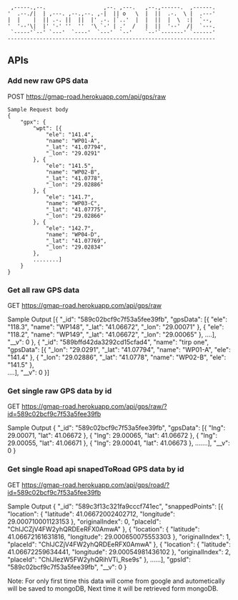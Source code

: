 
     ,-----.,--.                  ,--. ,---.   ,--.,------.  ,------.
    '  .--./|  | ,---. ,--.,--. ,-|  || o   \  |  ||  .-.  \ |  .---'
    |  |    |  || .-. ||  ||  |' .-. |`..'  |  |  ||  |  \  :|  `--, 
    '  '--'\|  |' '-' ''  ''  '\ `-' | .'  /   |  ||  '--'  /|  `---.
     `-----'`--' `---'  `----'  `---'  `--'    `--'`-------' `------'
    ----------------------------------------------------------------- 


## APIs

### Add new raw GPS data
POST https://gmap-road.herokuapp.com/api/gps/raw

    Sample Request body
    {
    	"gpx": {
    		"wpt": [{
    			"ele": "141.4",
    			"name": "WP01-A",
    			"_lat": "41.07794",
    			"_lon": "29.0291"
    		}, {
    			"ele": "141.5",
    			"name": "WP02-B",
    			"_lat": "41.0778",
    			"_lon": "29.02886"
    		}, {
    			"ele": "141.7",
    			"name": "WP03-C",
    			"_lat": "41.07775",
    			"_lon": "29.02866"
    		}, {
    			"ele": "142.7",
    			"name": "WP04-D",
    			"_lat": "41.07769",
    			"_lon": "29.02834"
    		}, 
    		........]
    	}
	}
	
	



### Get all raw GPS data
GET https://gmap-road.herokuapp.com/api/gps/raw

Sample Output
[{
	"_id": "589c02bcf9c7f53a5fee39fb",
	"gpsData": [{
		"ele": "118.3",
		"name": "WP148",
		"_lat": "41.06672",
		"_lon": "29.00071"
	}, {
		"ele": "118.2",
		"name": "WP149",
		"_lat": "41.06672",
		"_lon": "29.00065"
	}, 
	....],
	"__v": 0
}, {
	"_id": "589bffd42da3292cd15cfad4",
	"name": "tirp one",
	"gpsData": [{
		"_lon": "29.0291",
		"_lat": "41.07794",
		"name": "WP01-A",
		"ele": "141.4"
	}, {
		"_lon": "29.02886",
		"_lat": "41.0778",
		"name": "WP02-B",
		"ele": "141.5"
	},  
	....],
	"__v": 0
}]

### Get single raw GPS data by id
GET https://gmap-road.herokuapp.com/api/gps/raw/?id=589c02bcf9c7f53a5fee39fb

Sample Output
{
	"_id": "589c02bcf9c7f53a5fee39fb",
	"gpsData": [{
		"lng": 29.00071,
		"lat": 41.06672
	}, {
		"lng": 29.00065,
		"lat": 41.06672
	}, {
		"lng": 29.00055,
		"lat": 41.06671
	}, {
		"lng": 29.00041,
		"lat": 41.06673
	}, 
	.......],
	"__v": 0
}

### Get single Road api snapedToRoad GPS data by id
GET https://gmap-road.herokuapp.com/api/gps/road/?id=589c02bcf9c7f53a5fee39fb

Sample Output
{
	"_id": "589c3f13c321fa9cccf741ec",
	"snappedPoints": [{
		"location": {
			"latitude": 41.06672002402712,
			"longitude": 29.000710001123153
		},
		"originalIndex": 0,
		"placeId": "ChIJCZjV4FW2yhQRDEeRFX0AmwA"
	}, {
		"location": {
			"latitude": 41.06672161631816,
			"longitude": 29.000650075553303
		},
		"originalIndex": 1,
		"placeId": "ChIJCZjV4FW2yhQRDEeRFX0AmwA"
	}, {
		"location": {
			"latitude": 41.06672259634441,
			"longitude": 29.00054981436102
		},
		"originalIndex": 2,
		"placeId": "ChIJIezW5FW2yhQRihVTi_Rse9s"
	}, 
	......],
	"gpsId": "589c02bcf9c7f53a5fee39fb",
	"__v": 0
}

Note: For only first time this data will come from google and autometically will be saved to mongoDB,
        Next time it will be retrieved form mongoDB.

